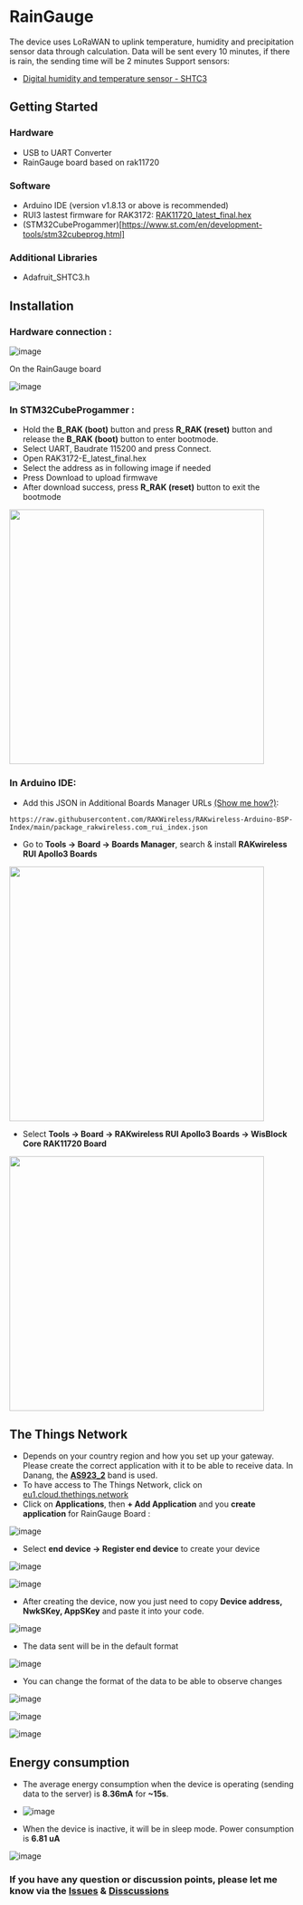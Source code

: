 # RainGauge
The device uses LoRaWAN to uplink temperature, humidity and precipitation sensor data through calculation.
Data will be sent every 10 minutes, if there is rain, the sending time will be 2 minutes
Support sensors:
- [Digital humidity and temperature sensor - SHTC3](https://www.sensirion.com/products/catalog/SHTC3/)

## Getting Started

### Hardware

- USB to UART Converter
- RainGauge board based on rak11720

### Software

- Arduino IDE (version v1.8.13 or above is recommended)
- RUI3 lastest firmware for RAK3172: [RAK11720_latest_final.hex](https://downloads.rakwireless.com/RUI/RUI3/Image/RAK11720_latest_final.hex)
- (STM32CubeProgammer)[https://www.st.com/en/development-tools/stm32cubeprog.html]

### Additional Libraries

- Adafruit_SHTC3.h


## Installation

### Hardware connection :

![image](https://github.com/XuanMinh201/RainGauge/assets/75436464/43590e25-210d-4a73-9fea-75715c76654b)

On the RainGauge board

![image](https://github.com/FabienFerrero/RainGauge_BLE/blob/main/Picture/RainGauge-connect_1.jpg)

### In STM32CubeProgammer :
  -  Hold the **B_RAK (boot)** button and press **R_RAK (reset)** button and release the **B_RAK (boot)** button to enter bootmode.
  -  Select UART, Baudrate 115200 and press Connect.
  -  Open RAK3172-E_latest_final.hex
  -  Select the address as in following image if needed
  -  Press Download to upload firmwave
  -  After download success, press **R_RAK (reset)** button to exit the bootmode
    
<!-- ![image](https://github.com/BASSO-Jostin/RainGauge_BLE/blob/main/Picture/Fichier_RAK11720_hex.PNG) -->
<img src="https://github.com/BASSO-Jostin/RainGauge_BLE/blob/main/Picture/Fichier_RAK11720_hex.PNG" height="450">

### In Arduino IDE:
  -  Add this JSON in Additional Boards Manager URLs [\(Show me how?\)](https://support.arduino.cc/hc/en-us/articles/360016466340-Add-third-party-platforms-to-the-Boards-Manager-in-Arduino-IDE):

```  
https://raw.githubusercontent.com/RAKWireless/RAKwireless-Arduino-BSP-Index/main/package_rakwireless.com_rui_index.json
```

  -  Go to **Tools -> Board -> Boards Manager**, search & install **RAKwireless RUI Apollo3 Boards**

<!-- ![image](https://github.com/BASSO-Jostin/RainGauge_BLE/blob/main/Picture/Apollo3_installation.PNG) -->
<img src="https://github.com/BASSO-Jostin/RainGauge_BLE/blob/main/Picture/Apollo3_installation2.PNG" height="450">

  -  Select **Tools -> Board -> RAKwireless RUI Apollo3 Boards -> WisBlock Core RAK11720 Board**
    
<!-- ![image](https://github.com/BASSO-Jostin/RainGauge_BLE/blob/main/Picture/Selection_of_Apollo3.png) -->
<img src="https://github.com/BASSO-Jostin/RainGauge_BLE/blob/main/Picture/Selection_of_Apollo3.png" height="450">


## The Things Network
- Depends on your country region and how you set up your gateway. Please create the correct application with it to be able to receive data. In Danang, the [**AS923_2**](https://ns.docs.everynet.io/channel_plans/AS920-923.html) band is used.
- To have access to The Things Network, click on [eu1.cloud.thethings.network](https://eu1.cloud.thethings.network/console/)
- Click on **Applications**, then **+ Add Application** and you **create application** for RainGauge Board : 
  
![image](https://github.com/BASSO-Jostin/RainGauge_BLE/blob/main/Picture/application_creation.PNG)

- Select **end device -> Register end device** to create your device
  
![image](https://github.com/BASSO-Jostin/RainGauge_BLE/blob/main/Picture/Version_lorawan1.png)

![image](https://github.com/BASSO-Jostin/RainGauge_BLE/blob/main/Picture/Version_lorawan_end.PNG)

- After creating the device, now you just need to copy **Device address, NwkSKey, AppSKey** and paste it into your code.
  
![image](https://github.com/BASSO-Jostin/RainGauge_BLE/blob/main/Picture/Arduino_and_TTN_sucess.PNG)

- The data sent will be in the default format
  
![image](https://github.com/BASSO-Jostin/RainGauge_BLE/blob/main/Picture/Receive_information_wrong_format.PNG)

- You can change the format of the data to be able to observe changes
  
![image](https://github.com/XuanMinh201/RainGauge/assets/75436464/2781e16a-544a-484d-b850-0a4cea05c686)

![image](https://github.com/XuanMinh201/RainGauge/assets/75436464/8319f2fe-63a4-4159-a227-730c41d03d47)

![image](https://github.com/XuanMinh201/RainGauge/assets/75436464/bacd2547-f00b-4ce3-921c-7f5aad7f8b5a)

## Energy consumption
- The average energy consumption when the device is operating (sending data to the server) is **8.36mA** for **~15s**.
  
- ![image](https://github.com/XuanMinh201/RainGauge/assets/75436464/788eb731-e495-4512-936f-1b925529a2cb)

- When the device is inactive, it will be in sleep mode. Power consumption is **6.81 uA**
  
![image](https://github.com/XuanMinh201/RainGauge/assets/75436464/86c0f74d-2d5f-4a63-b74b-9b4ac87fee55)

### If you have any question or discussion points, please let me know via the [Issues](https://github.com/XuanMinh201/RainGauge/issues) & [Disscussions](https://github.com/XuanMinh201/RainGauge/discussions)





